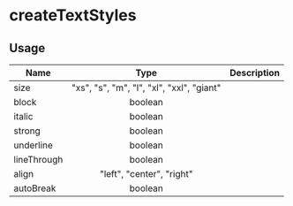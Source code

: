 <!-- 
This is an auto-generated markdown. 
You can change it in "src/Text/Text.tsx" and run build:docs to update this file.
-->
# createTextStyles

## Usage
| Name        | Type           | Description  |
| ----------- |:--------------:| ------------:|
|size|"xs", "s", "m", "l", "xl", "xxl", "giant"|
|block|boolean|
|italic|boolean|
|strong|boolean|
|underline|boolean|
|lineThrough|boolean|
|align|"left", "center", "right"|
|autoBreak|boolean|
